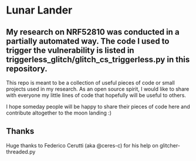 # Lunar Lander

## My research on NRF52810 was conducted in a partially automated way. The code I used to trigger the vulnerability is listed in triggerless_glitch/glitch_cs_triggerless.py in this repository.

This repo is meant to be a collection of useful pieces of code or small projects used in my research. As an open source spirit, I would like to share with everyone my little lines of code that hopefully will be useful to others.

I hope someday people will be happy to share their pieces of code here and contribute altogether to the moon landing :)

## Thanks

Huge thanks to Federico Cerutti (aka @ceres-c) for his help on glitcher-threaded.py
